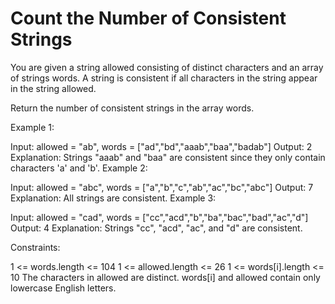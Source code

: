 # Count the Number of Consistent Strings

You are given a string allowed consisting of distinct characters and an array of
strings words. A string is consistent if all characters in the string appear in
the string allowed.

Return the number of consistent strings in the array words.

Example 1:

Input: allowed = "ab", words = ["ad","bd","aaab","baa","badab"] Output: 2
Explanation: Strings "aaab" and "baa" are consistent since they only contain
characters 'a' and 'b'. Example 2:

Input: allowed = "abc", words = ["a","b","c","ab","ac","bc","abc"] Output: 7
Explanation: All strings are consistent. Example 3:

Input: allowed = "cad", words = ["cc","acd","b","ba","bac","bad","ac","d"]
Output: 4 Explanation: Strings "cc", "acd", "ac", and "d" are consistent.

Constraints:

1 <= words.length <= 104 1 <= allowed.length <= 26 1 <= words[i].length <= 10
The characters in allowed are distinct. words[i] and allowed contain only
lowercase English letters.
